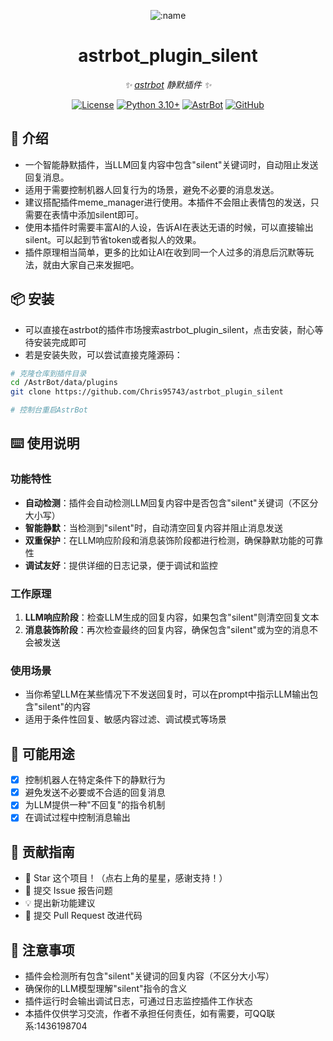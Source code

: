 <div align="center">

![:name](https://count.getloli.com/@astrbot_plugin_silent?name=astrbot_plugin_silent&theme=minecraft&padding=6&offset=0&align=top&scale=1&pixelated=1&darkmode=auto)

# astrbot_plugin_silent

_✨ [astrbot](https://github.com/AstrBotDevs/AstrBot) 静默插件 ✨_  

[![License](https://img.shields.io/badge/License-MIT-green.svg)](https://opensource.org/licenses/MIT)
[![Python 3.10+](https://img.shields.io/badge/Python-3.10%2B-blue.svg)](https://www.python.org/)
[![AstrBot](https://img.shields.io/badge/AstrBot-3.4%2B-orange.svg)](https://github.com/Soulter/AstrBot)
[![GitHub](https://img.shields.io/badge/作者-Chris-blue)](https://github.com/Chris95743)

</div>

## 🤝 介绍

- 一个智能静默插件，当LLM回复内容中包含"silent"关键词时，自动阻止发送回复消息。
- 适用于需要控制机器人回复行为的场景，避免不必要的消息发送。
- 建议搭配插件meme_manager进行使用。本插件不会阻止表情包的发送，只需要在表情中添加silent即可。
- 使用本插件时需要丰富AI的人设，告诉AI在表达无语的时候，可以直接输出silent。可以起到节省token或者拟人的效果。
- 插件原理相当简单，更多的比如让AI在收到同一个人过多的消息后沉默等玩法，就由大家自己来发掘吧。

## 📦 安装

- 可以直接在astrbot的插件市场搜索astrbot_plugin_silent，点击安装，耐心等待安装完成即可
- 若是安装失败，可以尝试直接克隆源码：

```bash
# 克隆仓库到插件目录
cd /AstrBot/data/plugins
git clone https://github.com/Chris95743/astrbot_plugin_silent

# 控制台重启AstrBot
```

## ⌨️ 使用说明

### 功能特性

- **自动检测**：插件会自动检测LLM回复内容中是否包含"silent"关键词（不区分大小写）
- **智能静默**：当检测到"silent"时，自动清空回复内容并阻止消息发送
- **双重保护**：在LLM响应阶段和消息装饰阶段都进行检测，确保静默功能的可靠性
- **调试友好**：提供详细的日志记录，便于调试和监控

### 工作原理

1. **LLM响应阶段**：检查LLM生成的回复内容，如果包含"silent"则清空回复文本
2. **消息装饰阶段**：再次检查最终的回复内容，确保包含"silent"或为空的消息不会被发送

### 使用场景

- 当你希望LLM在某些情况下不发送回复时，可以在prompt中指示LLM输出包含"silent"的内容
- 适用于条件性回复、敏感内容过滤、调试模式等场景

## 🤝 可能用途

- [x] 控制机器人在特定条件下的静默行为
- [x] 避免发送不必要或不合适的回复消息
- [x] 为LLM提供一种"不回复"的指令机制
- [x] 在调试过程中控制消息输出

## 👥 贡献指南

- 🌟 Star 这个项目！（点右上角的星星，感谢支持！）
- 🐛 提交 Issue 报告问题
- 💡 提出新功能建议
- 🔧 提交 Pull Request 改进代码

## 📌 注意事项

- 插件会检测所有包含"silent"关键词的回复内容（不区分大小写）
- 确保你的LLM模型理解"silent"指令的含义
- 插件运行时会输出调试日志，可通过日志监控插件工作状态
- 本插件仅供学习交流，作者不承担任何责任，如有需要，可QQ联系:1436198704
